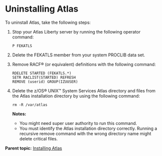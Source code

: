 # Uninstalling Atlas

To uninstall Atlas, take the following steps:
1.  Stop your Atlas Liberty server by running the following operator command:

    ```
    P FEKATLS
    ```

2.  Delete the FEKATLS member from your system PROCLIB data set.
3.  Remove RACF® \(or equivalent\) definitions with the following command:

    ```
    RDELETE STARTED (FEKATLS.*)
    SETR RACLIST(STARTED) REFRESH
    REMOVE (userid) GROUP(IZUUSER)
    ```

4.  Delete the z/OS® UNIX™ System Services Atlas directory and files from the Atlas installation directory by using the following command:

    ```
    rm -R /var/atlas
    ```

    **Notes:**

    -   You might need super user authority to run this command.
    -   You must identify the Atlas installation directory correctly. Running a recursive remove command with the wrong directory name might delete critical files.

**Parent topic:** [Installing Atlas](../topics/uninstall.md)
